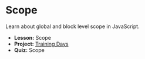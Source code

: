 # Scope

Learn about global and block level scope in JavaScript.

- **Lesson:** Scope
- **Project:** [Training Days](link_to_training_days_project)
- **Quiz:** Scope
